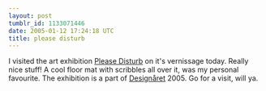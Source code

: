```yaml
---
layout: post
tumblr_id: 1133071446  
date: 2005-01-12 17:24:18 UTC
title: please disturb
---
```


I visited the art exhibition <a href="http://www.svenskform.se/svenskform/just_nu.asp?justnuid=104" target="_blank">Please Disturb</a> on it's vernissage today. Really nice stuff! A cool floor mat with scribbles all over it, was my personal favourite. The exhibition is a part of <a href="http://www.designaret.se/" target="_blank">Designåret</a> 2005. Go for a visit, will ya.
